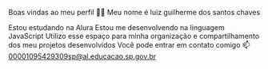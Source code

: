 
Boas vindas ao meu perfil 💙💙
Meu nome é luiz guilherme dos santos chaves

Estou estudando na Alura
Estou me desenvolvendo na linguagem JavaScript
Utilizo esse espaço para minha organização e compartilhamento dos meu projetos desenvolvidos
Você pode entrar em contato comigo 📫
00001095429309sp@al.educacao.sp.gov.br
